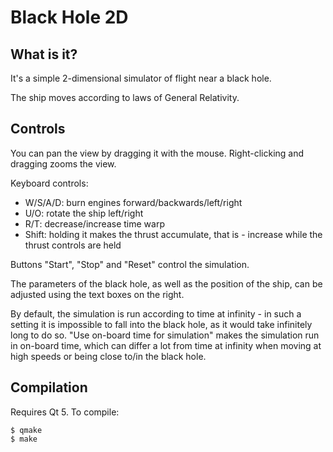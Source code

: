 # Black Hole 2D

## What is it?

It's a simple 2-dimensional simulator of flight near a black hole.

The ship moves according to laws of General Relativity.

## Controls

You can pan the view by dragging it with the mouse. Right-clicking and dragging zooms the view.

Keyboard controls:

- W/S/A/D: burn engines forward/backwards/left/right
- U/O: rotate the ship left/right
- R/T: decrease/increase time warp
- Shift: holding it makes the thrust accumulate, that is - increase while the thrust controls are held

Buttons "Start", "Stop" and "Reset" control the simulation.

The parameters of the black hole, as well as the position of the ship, can be adjusted using the text
boxes on the right.

By default, the simulation is run according to time at infinity - in such a setting it is impossible
to fall into the black hole, as it would take infinitely long to do so.
"Use on-board time for simulation" makes the simulation run in on-board time, which can differ a lot
from time at infinity when moving at high speeds or being close to/in the black hole.

## Compilation

Requires Qt 5. To compile:

```
$ qmake
$ make
```
